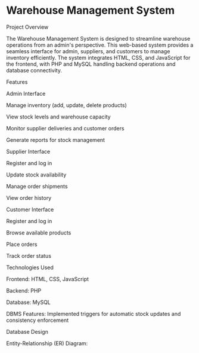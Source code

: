 # Warehouse Management System

Project Overview

The Warehouse Management System is designed to streamline warehouse operations from an admin's perspective. This web-based system provides a seamless interface for admin, suppliers, and customers to manage inventory efficiently. The system integrates HTML, CSS, and JavaScript for the frontend, with PHP and MySQL handling backend operations and database connectivity.

Features

Admin Interface

Manage inventory (add, update, delete products)

View stock levels and warehouse capacity

Monitor supplier deliveries and customer orders

Generate reports for stock management

Supplier Interface

Register and log in

Update stock availability

Manage order shipments

View order history

Customer Interface

Register and log in

Browse available products

Place orders

Track order status

Technologies Used

Frontend: HTML, CSS, JavaScript

Backend: PHP

Database: MySQL

DBMS Features: Implemented triggers for automatic stock updates and consistency enforcement

Database Design

Entity-Relationship (ER) Diagram:
